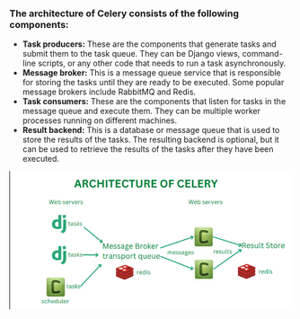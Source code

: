 ### The architecture of Celery consists of the following components:
- **Task producers:** These are the components that generate tasks and submit them to the task queue. They can be Django views, command-line scripts, or any other code that needs to run a task asynchronously.
- **Message broker:** This is a message queue service that is responsible for storing the tasks until they are ready to be executed. Some popular message brokers include RabbitMQ and Redis.
- **Task consumers:** These are the components that listen for tasks in the message queue and execute them. They can be multiple worker processes running on different machines.
- **Result backend:** This is a database or message queue that is used to store the results of the tasks. The resulting backend is optional, but it can be used to retrieve the results of the tasks after they have been executed.

![celery architecture](\static\Celery%20arch.png)
